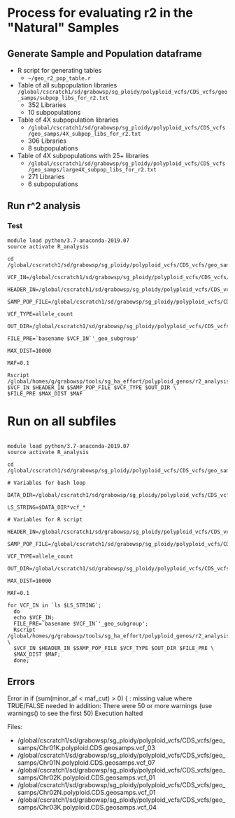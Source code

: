 # Process for evaluating r2 in the "Natural" Samples

## Generate Sample and Population dataframe
* R script for generating tables
  * `~/geo_r2_pop_table.r`
* Table of all subpopulation libraries
  `/global/cscratch1/sd/grabowsp/sg_ploidy/polyploid_vcfs/CDS_vcfs/geo_samps/subpop_libs_for_r2.txt`
  * 352 Libraries
  * 10 subpopulations
* Table of 4X subpopulation libraries
  * `/global/cscratch1/sd/grabowsp/sg_ploidy/polyploid_vcfs/CDS_vcfs/geo_samps/4X_subpop_libs_for_r2.txt`
  * 306 Libraries
  * 8 subpopulations
* Table of 4X subpopulations with 25+ libraries
  * `/global/cscratch1/sd/grabowsp/sg_ploidy/polyploid_vcfs/CDS_vcfs/geo_samps/large4X_subpop_libs_for_r2.txt`
  * 271 Libraries
  * 6 subpopulations

## Run r^2 analysis
### Test
```
module load python/3.7-anaconda-2019.07
source activate R_analysis

cd /global/cscratch1/sd/grabowsp/sg_ploidy/polyploid_vcfs/CDS_vcfs/geo_samps/r2_results

VCF_IN=/global/cscratch1/sd/grabowsp/sg_ploidy/polyploid_vcfs/CDS_vcfs/geo_samps/Chr01K.polyploid.CDS.geosamps.vcf_00

HEADER_IN=/global/cscratch1/sd/grabowsp/sg_ploidy/polyploid_vcfs/CDS_vcfs/geo_samps/CDS.geosamps.vcf.header.txt

SAMP_POP_FILE=/global/cscratch1/sd/grabowsp/sg_ploidy/polyploid_vcfs/CDS_vcfs/geo_samps/subpop_libs_for_r2.txt

VCF_TYPE=allele_count

OUT_DIR=/global/cscratch1/sd/grabowsp/sg_ploidy/polyploid_vcfs/CDS_vcfs/geo_samps/r2_results

FILE_PRE=`basename $VCF_IN`'_geo_subgroup'

MAX_DIST=10000

MAF=0.1

Rscript /global/homes/g/grabowsp/tools/sg_ha_effort/polyploid_genos/r2_analysis/calc_snp_r2_v2.r $VCF_IN $HEADER_IN $SAMP_POP_FILE $VCF_TYPE $OUT_DIR \
$FILE_PRE $MAX_DIST $MAF

```
# Run on all subfiles
```

module load python/3.7-anaconda-2019.07
source activate R_analysis

cd /global/cscratch1/sd/grabowsp/sg_ploidy/polyploid_vcfs/CDS_vcfs/geo_samps/r2_results

# Variables for bash loop

DATA_DIR=/global/cscratch1/sd/grabowsp/sg_ploidy/polyploid_vcfs/CDS_vcfs/geo_samps/

LS_STRING=$DATA_DIR*vcf_*

# Variables for R script

HEADER_IN=/global/cscratch1/sd/grabowsp/sg_ploidy/polyploid_vcfs/CDS_vcfs/geo_samps/CDS.geosamps.vcf.header.txt

SAMP_POP_FILE=/global/cscratch1/sd/grabowsp/sg_ploidy/polyploid_vcfs/CDS_vcfs/geo_samps/subpop_libs_for_r2.txt

VCF_TYPE=allele_count

OUT_DIR=/global/cscratch1/sd/grabowsp/sg_ploidy/polyploid_vcfs/CDS_vcfs/geo_samps/r2_results

MAX_DIST=10000

MAF=0.1

for VCF_IN in `ls $LS_STRING`;
  do
  echo $VCF_IN;
  FILE_PRE=`basename $VCF_IN`'_geo_subgroup';
  Rscript /global/homes/g/grabowsp/tools/sg_ha_effort/polyploid_genos/r2_analysis/calc_snp_r2_v2.r \
  $VCF_IN $HEADER_IN $SAMP_POP_FILE $VCF_TYPE $OUT_DIR $FILE_PRE \
  $MAX_DIST $MAF;
  done;

```

## Errors

Error in if (sum(minor_af < maf_cut) > 0) { : 
  missing value where TRUE/FALSE needed
In addition: There were 50 or more warnings (use warnings() to see the first 50)
Execution halted


Files:
* /global/cscratch1/sd/grabowsp/sg_ploidy/polyploid_vcfs/CDS_vcfs/geo_samps/Chr01K.polyploid.CDS.geosamps.vcf_03
* /global/cscratch1/sd/grabowsp/sg_ploidy/polyploid_vcfs/CDS_vcfs/geo_samps/Chr01N.polyploid.CDS.geosamps.vcf_07
* /global/cscratch1/sd/grabowsp/sg_ploidy/polyploid_vcfs/CDS_vcfs/geo_samps/Chr02K.polyploid.CDS.geosamps.vcf_01
* /global/cscratch1/sd/grabowsp/sg_ploidy/polyploid_vcfs/CDS_vcfs/geo_samps/Chr02N.polyploid.CDS.geosamps.vcf_01
* /global/cscratch1/sd/grabowsp/sg_ploidy/polyploid_vcfs/CDS_vcfs/geo_samps/Chr03K.polyploid.CDS.geosamps.vcf_04



